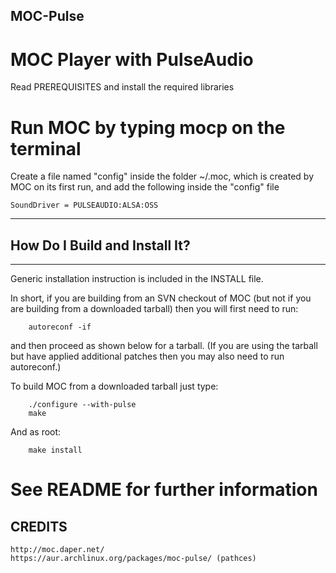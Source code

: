 ## MOC-Pulse

# MOC Player with PulseAudio

Read PREREQUISITES and install the required libraries

# Run MOC by typing mocp on the terminal

Create a file named "config" inside the folder ~/.moc, which is created by MOC on its first run, and add the following inside the "config" file

    SoundDriver = PULSEAUDIO:ALSA:OSS


--------------------------------------------------------------------------------
## How Do I Build and Install It?
--------------------------------------------------------------------------------

Generic installation instruction is included in the INSTALL file.

In short, if you are building from an SVN checkout of MOC (but not if you
are building from a downloaded tarball) then you will first need to run:

	    autoreconf -if

and then proceed as shown below for a tarball.  (If you are using the
tarball but have applied additional patches then you may also need to run
autoreconf.)

To build MOC from a downloaded tarball just type:

        ./configure --with-pulse
        make

And as root:

        make install
    
# See README for further information

## CREDITS
	http://moc.daper.net/
	https://aur.archlinux.org/packages/moc-pulse/ (pathces)


